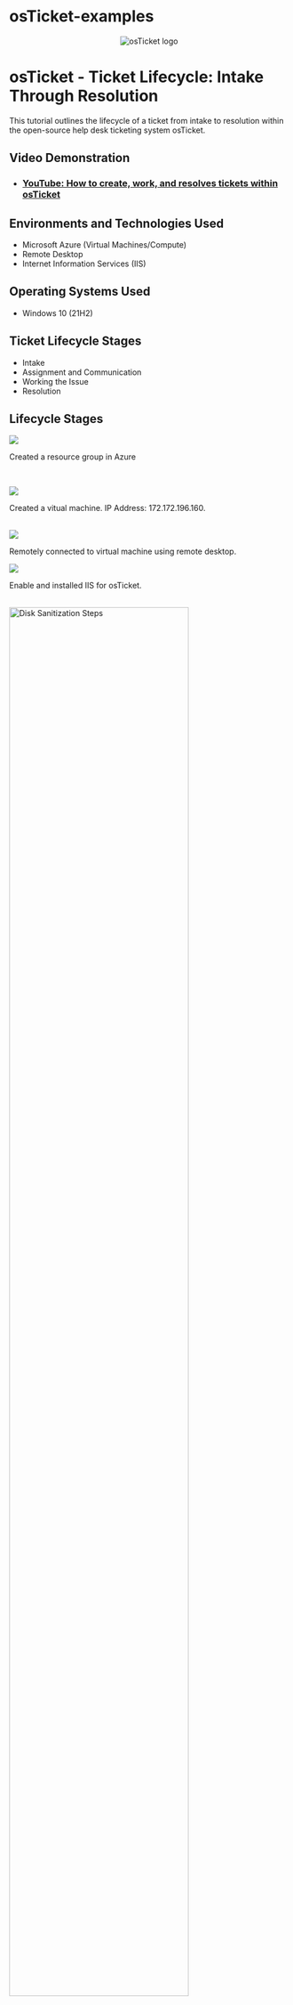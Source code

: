 # osTicket-examples
<p align="center">
<img src="https://i.imgur.com/Clzj7Xs.png" alt="osTicket logo"/>
</p>

<h1>osTicket - Ticket Lifecycle: Intake Through Resolution</h1>
This tutorial outlines the lifecycle of a ticket from intake to resolution within the open-source help desk ticketing system osTicket.<br />


<h2>Video Demonstration</h2>

- ### [YouTube: How to create, work, and resolves tickets within osTicket](https://youtu.be/l_xQASSZoYU)

<h2>Environments and Technologies Used</h2>

- Microsoft Azure (Virtual Machines/Compute)
- Remote Desktop
- Internet Information Services (IIS)

<h2>Operating Systems Used </h2>

- Windows 10</b> (21H2)

<h2>Ticket Lifecycle Stages</h2>

- Intake
- Assignment and Communication
- Working the Issue
- Resolution

<h2>Lifecycle Stages</h2>

<p>
<img src="https://github.com/L3Renee/osTicket-examples/assets/147538608/5a627a65-2708-47de-938c-dc3c37029486"/>
</p>
<p>
Created a resource group in Azure
</p>
<br />
<p>
<img src="https://github.com/L3Renee/osTicket-examples/assets/147538608/87880e15-c492-4b5a-ac8f-40aadec7f965"/>
</p>
<p>
Created a vitual machine. IP Address: 172.172.196.160.
</p>
<br />
<img src="https://github.com/L3Renee/osTicket-examples/assets/147538608/6d511843-6569-4f88-9ad3-21f12b222d59"/>
</p>
<p>
Remotely connected to virtual machine using remote desktop.

</p>
<p>
<img src="https://github.com/L3Renee/osTicket-examples/assets/147538608/ef41eb5e-1d7c-40eb-babe-3378decc34ba"/>
</p>
<p>
Enable and installed IIS for osTicket.
</p>
<br />
<img src="https://i.imgur.com/DJmEXEB.png" height="80%" width="80%" alt="Disk Sanitization Steps"/>
</p>
<p>
Lorem ipsum dolor sit amet, consectetur adipiscing elit, sed do eiusmod tempor incididunt ut labore et dolore magna aliqua. Ut enim ad minim veniam, quis nostrud exercitation ullamco laboris nisi ut aliquip ex ea commodo consequat. Duis aute irure dolor in reprehenderit in voluptate velit esse cillum dolore eu fugiat nulla pariatur.
